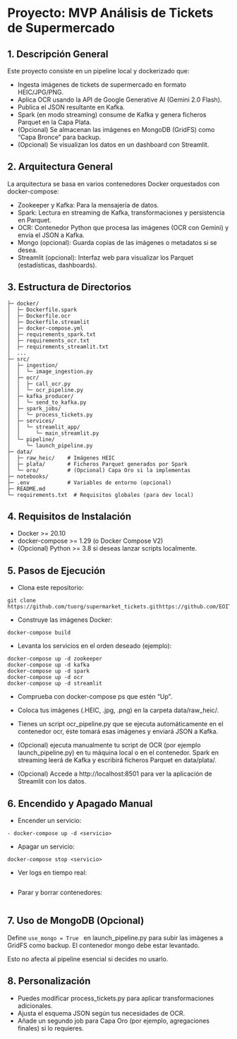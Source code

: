 # Proyecto: MVP Análisis de Tickets de Supermercado
## 1. Descripción General
Este proyecto consiste en un pipeline local y dockerizado que:

- Ingesta imágenes de tickets de supermercado en formato HEIC/JPG/PNG.
- Aplica OCR usando la API de Google Generative AI (Gemini 2.0 Flash).
- Publica el JSON resultante en Kafka.
- Spark (en modo streaming) consume de Kafka y genera ficheros Parquet en la Capa Plata.
- (Opcional) Se almacenan las imágenes en MongoDB (GridFS) como “Capa Bronce” para backup.
- (Opcional) Se visualizan los datos en un dashboard con Streamlit.

## 2. Arquitectura General
La arquitectura se basa en varios contenedores Docker orquestados con docker-compose:

- Zookeeper y Kafka: Para la mensajería de datos.
- Spark: Lectura en streaming de Kafka, transformaciones y persistencia en Parquet.
- OCR: Contenedor Python que procesa las imágenes (OCR con Gemini) y envía el JSON a Kafka.
- Mongo (opcional): Guarda copias de las imágenes o metadatos si se desea.
- Streamlit (opcional): Interfaz web para visualizar los Parquet (estadísticas, dashboards).

## 3. Estructura de Directorios
```
├─ docker/
│  ├─ Dockerfile.spark       
│  ├─ Dockerfile.ocr         
│  ├─ Dockerfile.streamlit   
│  ├─ docker-compose.yml     
│  ├─ requirements_spark.txt
│  ├─ requirements_ocr.txt
│  ├─ requirements_streamlit.txt
│  ...
├─ src/
│  ├─ ingestion/
│  │  └─ image_ingestion.py
│  ├─ ocr/
│  │  ├─ call_ocr.py         
│  │  └─ ocr_pipeline.py
│  ├─ kafka_producer/
│  │  └─ send_to_kafka.py
│  ├─ spark_jobs/
│  │  └─ process_tickets.py
│  ├─ services/
│  │  └─ streamlit_app/
│  │     └─ main_streamlit.py
│  └─ pipeline/
│     └─ launch_pipeline.py
├─ data/
│  ├─ raw_heic/    # Imágenes HEIC
│  ├─ plata/       # Ficheros Parquet generados por Spark
│  └─ oro/         # (Opcional) Capa Oro si la implementas
├─ notebooks/
├─ .env            # Variables de entorno (opcional)
├─ README.md
└─ requirements.txt  # Requisitos globales (para dev local)

```
## 4. Requisitos de Instalación
- Docker >= 20.10
- docker-compose >= 1.29 (o Docker Compose V2)
- (Opcional) Python >= 3.8 si deseas lanzar scripts localmente.

## 5. Pasos de Ejecución
- Clona este repositorio:
```
git clone https://github.com/tuorg/supermarket_tickets.githttps://github.com/EOITFMDE25/TFM.git
```
- Construye las imágenes Docker:

```
docker-compose build
```

- Levanta los servicios en el orden deseado (ejemplo):

```
docker-compose up -d zookeeper
docker-compose up -d kafka
docker-compose up -d spark
docker-compose up -d ocr
docker-compose up -d streamlit
```
- Comprueba con docker-compose ps que estén “Up”.

- Coloca tus imágenes (.HEIC, .jpg, .png) en la carpeta data/raw_heic/.

- Tienes un script ocr_pipeline.py que se ejecuta automáticamente en el contenedor ocr, éste tomará esas imágenes y enviará JSON a Kafka.

- (Opcional) ejecuta manualmente tu script de OCR (por ejemplo launch_pipeline.py) en tu máquina local o en el contenedor.
Spark en streaming leerá de Kafka y escribirá ficheros Parquet en data/plata/.

- (Opcional) Accede a http://localhost:8501 para ver la aplicación de Streamlit con los datos.

## 6. Encendido y Apagado Manual
- Encender un servicio: 
```
- docker-compose up -d <servicio>
```
- Apagar un servicio: 

```
docker-compose stop <servicio>
```

- Ver logs en tiempo real: 
```docker-compose logs -f <servicio>
```
- Parar y borrar contenedores: 

 ```docker-compose down (ojo, elimina contenedores, no volúmenes si no usas -v)
 ```

## 7. Uso de MongoDB (Opcional)
Define 
```use_mongo = True ```
en launch_pipeline.py para subir las imágenes a GridFS como backup.
El contenedor mongo debe estar levantado.

Esto no afecta al pipeline esencial si decides no usarlo.

## 8. Personalización
- Puedes modificar process_tickets.py para aplicar transformaciones adicionales.
- Ajusta el esquema JSON según tus necesidades de OCR.
- Añade un segundo job para Capa Oro (por ejemplo, agregaciones finales) si lo requieres.